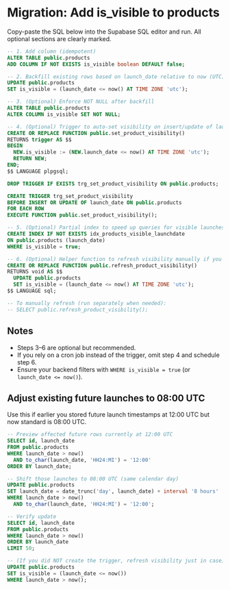 # Migration: Add is_visible to products

Copy-paste the SQL below into the Supabase SQL editor and run. All optional sections are clearly marked.

```sql
-- 1. Add column (idempotent)
ALTER TABLE public.products
ADD COLUMN IF NOT EXISTS is_visible boolean DEFAULT false;

-- 2. Backfill existing rows based on launch_date relative to now (UTC)
UPDATE public.products
SET is_visible = (launch_date <= now() AT TIME ZONE 'utc');

-- 3. (Optional) Enforce NOT NULL after backfill
ALTER TABLE public.products
ALTER COLUMN is_visible SET NOT NULL;

-- 4. (Optional) Trigger to auto-set visibility on insert/update of launch_date
CREATE OR REPLACE FUNCTION public.set_product_visibility()
RETURNS trigger AS $$
BEGIN
  NEW.is_visible := (NEW.launch_date <= now() AT TIME ZONE 'utc');
  RETURN NEW;
END;
$$ LANGUAGE plpgsql;

DROP TRIGGER IF EXISTS trg_set_product_visibility ON public.products;

CREATE TRIGGER trg_set_product_visibility
BEFORE INSERT OR UPDATE OF launch_date ON public.products
FOR EACH ROW
EXECUTE FUNCTION public.set_product_visibility();

-- 5. (Optional) Partial index to speed up queries for visible launches
CREATE INDEX IF NOT EXISTS idx_products_visible_launchdate
ON public.products (launch_date)
WHERE is_visible = true;

-- 6. (Optional) Helper function to refresh visibility manually if you skip the trigger
CREATE OR REPLACE FUNCTION public.refresh_product_visibility()
RETURNS void AS $$
  UPDATE public.products
  SET is_visible = (launch_date <= now() AT TIME ZONE 'utc');
$$ LANGUAGE sql;

-- To manually refresh (run separately when needed):
-- SELECT public.refresh_product_visibility();
```

## Notes
- Steps 3–6 are optional but recommended.
- If you rely on a cron job instead of the trigger, omit step 4 and schedule step 6.
- Ensure your backend filters with `WHERE is_visible = true` (or `launch_date <= now()`).

## Adjust existing future launches to 08:00 UTC
Use this if earlier you stored future launch timestamps at 12:00 UTC but now standard is 08:00 UTC.

```sql
-- Preview affected future rows currently at 12:00 UTC
SELECT id, launch_date
FROM public.products
WHERE launch_date > now()
  AND to_char(launch_date, 'HH24:MI') = '12:00'
ORDER BY launch_date;

-- Shift those launches to 08:00 UTC (same calendar day)
UPDATE public.products
SET launch_date = date_trunc('day', launch_date) + interval '8 hours'
WHERE launch_date > now()
  AND to_char(launch_date, 'HH24:MI') = '12:00';

-- Verify update
SELECT id, launch_date
FROM public.products
WHERE launch_date > now()
ORDER BY launch_date
LIMIT 50;

-- (If you did NOT create the trigger, refresh visibility just in case)
UPDATE public.products
SET is_visible = (launch_date <= now())
WHERE launch_date > now();
```